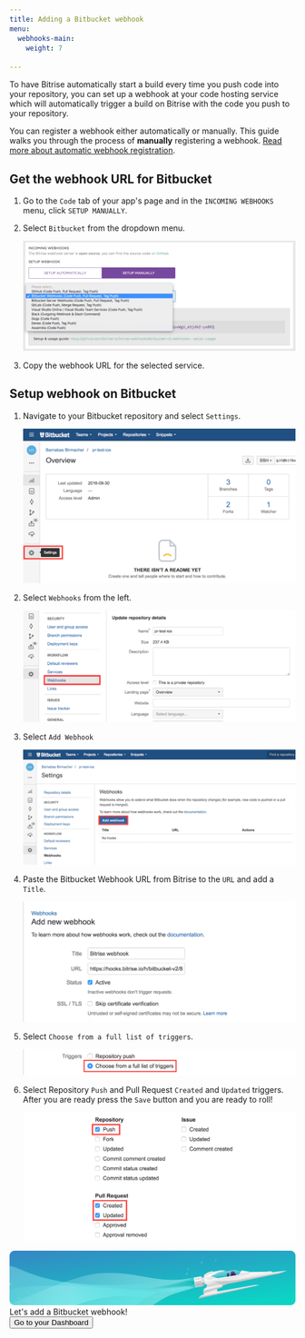 ```yaml
---
title: Adding a Bitbucket webhook
menu:
  webhooks-main:
    weight: 7

---
```

To have Bitrise automatically start a build every time you push code into your repository, you can set up a webhook at your code hosting service which will automatically trigger a build on Bitrise with the code you push to your repository.

You can register a webhook either automatically or manually. This guide walks you through the process of **manually** registering a webhook. [Read more about automatic webhook registration](/webhooks/#setting-up-incoming-webhooks-automatically).

## Get the webhook URL for Bitbucket

1. Go to the `Code` tab of your app's page and in the `INCOMING WEBHOOKS` menu, click `SETUP MANUALLY`.
2. Select `Bitbucket` from the dropdown menu.

   ![Screenshot](/img/webhooks_bitbucket.png)
3. Copy the webhook URL for the selected service.

## Setup webhook on Bitbucket

1. Navigate to your Bitbucket repository and select `Settings`.

   ![Screenshot](/img/webhooks/bitbucket_settings.png)
2. Select `Webhooks` from the left.

   ![Screenshot](/img/webhooks/bitbucket_settings_webhooks.png)
3. Select `Add Webhook`

   ![Screenshot](/img/webhooks/bitbucket_add_webhooks.png)
4. Paste the Bitbucket Webhook URL from Bitrise to the `URL` and add a `Title`.

   ![Screenshot](/img/webhooks/bitbucket_webhook_info.png)
5. Select `Choose from a full list of triggers`.

   ![Screenshot](/img/webhooks/bitbucket_webhook_trigger.png)
6. Select Repository `Push` and Pull Request `Created` and `Updated` triggers. After you are ready press the `Save` button and you are ready to roll!

   ![Screenshot](/img/webhooks/bitbucket_webhook_push_and_pr.png)
   
<div class="banner">
<img src="/assets/images/banner-bg-888x170.png" style="border: none;">
<div class="deploy-text">Let's add a Bitbucket webhook!</div>
<a target="_blank" href="https://app.bitrise.io/dashboard/builds"><button class="button">Go to your Dashboard</button></a>
</div>   